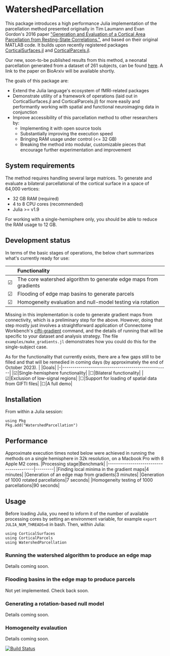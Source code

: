 # WatershedParcellation
This package introduces a high performance Julia implementation of the parcellation method presented originally in Tim Laumann and Evan Gordon's 2016 paper ["Generation and Evaluation of a Cortical Area Parcellation from Resting-State Correlations."](https://pubmed.ncbi.nlm.nih.gov/25316338/), and based on their original MATLAB code. It builds upon recently registered packages [CorticalSurfaces.jl](https://github.com/myersm0/CorticalSurfaces.jl) and [CorticalParcels.jl](https://github.com/myersm0/CorticalParcels.jl).

Our new, soon-to-be published results from this method, a neonatal parcellation generated from a dataset of 261 subjects, can be found [here](https://github.com/myersm0/Myers-Labonte_parcellation). A link to the paper on BioArxiv will be available shortly.

The goals of this package are:
- Extend the Julia language's ecosystem of fMRI-related packages
- Demonstrate utility of a framework of operations (laid out in CorticalSurfaces.jl and CorticalParcels.jl) for more easily and performantly working with spatial and functional neuroimaging data in conjunction
- Improve accessibility of this parcellation method to other researchers by:
	- Implementing it with open source tools
	- Substantially improving the execution speed
	- Bringing RAM usage under control (<= 32 GB)
	- Breaking the method into modular, customizable pieces that encourage further experimentation and improvement

## System requirements
The method requires handling several large matrices. To generate and evaluate a bilateral parcellational of the cortical surface in a space of 64,000 vertices:
- 32 GB RAM (required)
- 4 to 8 CPU cores (recommended)
- Julia >= v1.9

For working with a single-hemisphere only, you should be able to reduce the RAM usage to 12 GB.

## Development status
In terms of the basic stages of operations, the below chart summarizes what's currently ready for use:

| |Functionality|
|-|:----------------------------------------------------------------|
|☑|The core watershed algorithm to generate edge maps from gradients|
|☑|Flooding of edge map basins to generate parcels|
|☑|Homogeneity evaluation and null-model testing via rotation|

Missing in this implementation is code to generate gradient maps from connectivity, which is a preliminary step for the above. However, doing that step mostly just involves a straightforward application of Connectome Workbench's [cifti-gradient](https://humanconnectome.org/software/workbench-command/-cifti-gradient) command, and the details of running that will be specific to your dataset and analysis strategy. The file `examples/make_gradients.jl` demonstrates how you could do this for the single-subject case.

As for the functionality that currently exists, there are a few gaps still to be filled and that will be remedied in coming days (by approximately the end of October 2023).
| |Goals|
|-|----------------------------------------------------|
|☑|Single-hemisphere functionality|
|☐|Bilateral functionality|
|☑|Exclusion of low-signal regions|
|☐|Support for loading of spatial data from GIFTI files|
|☐|A full demo|

## Installation
From within a Julia session:
```
using Pkg
Pkg.add("WatershedParcellation")
```

## Performance
Approximate execution times noted below were achieved in running the methods on a single hemisphere in 32k resolution, on a Macbook Pro with 8 Apple M2 cores.
|Processing stage|Benchmark|
|-----------------------------------------|---------|
|Finding local minima in the gradient maps|4 minutes|
|Generation of an edge map from gradients|3 minutes|
|Generation of 1000 rotated parcellations|7 seconds|
|Homogeneity testing of 1000 parcellations|90 seconds|

## Usage
Before loading Julia, you need to inform it of the number of available processing cores by setting an environment variable, for example `export JULIA_NUM_THREADS=8` in bash. Then, within Julia:
```
using CorticalSurfaces
using CorticalParcels
using WatershedParcellation
```

### Running the watershed algorithm to produce an edge map
Details coming soon.

### Flooding basins in the edge map to produce parcels
Not yet implemented. Check back soon.

### Generating a rotation-based null model
Details coming soon.

### Homogeneity evalaution
Details coming soon.

[![Build Status](https://github.com/myersm0/WatershedParcellation.jl/actions/workflows/CI.yml/badge.svg?branch=main)](https://github.com/myersm0/WatershedParcellation.jl/actions/workflows/CI.yml?query=branch%3Amain)
